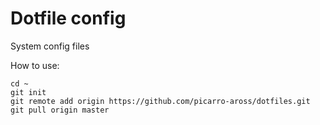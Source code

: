 # Dotfile config
System config files

How to use:
```
cd ~
git init
git remote add origin https://github.com/picarro-aross/dotfiles.git
git pull origin master
```
